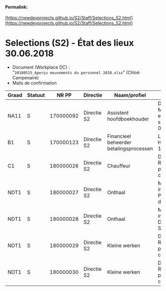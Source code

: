 <link rel="stylesheet" href="https://newdevprojects.github.io/S2/S2.css">

#### Permalink: 
[https://newdevprojects.github.io/S2/Staff/Selections_S2.html](https://newdevprojects.github.io/S2/Staff/Selections_S2.html)

# Selections (S2) - &Eacute;tat des lieux 30.06.2018

* Document (Workplace DC) :  
"`20180515_Aperçu mouvements du personnel 2018.xlsx`" (Chloé Campenaire)
* Mails de confirmation 

| Graad | Statuut | NR PP | Directie | Naam/profiel | SVZ | Taalrol |
| --- | --- | --- | --- | --- | --- | --- |
| NA11 | S | 170000092 | Directie S2 | Assistent hoofdboekhouder | Denis Mailleux<br>entrée en service : 01.09.2018 | FR |
|  B1 | S | 170000123 | Directie S2 |  Financieel beheerder betalingsprocessen | Liesbeth Hollevoet  - 1/03/2018 | NL |
| C1 | S | 180000026 | Directie S2 | Chauffeur | Détachement Réforme protection civile | NL/FR |
| NDT1 | S | 180000027 | Directie S2 | Onthaal | Mobilité interne Ingrid Peeterman de S4 | NL |
| NDT1 | S | 180000028 | Directie S2 | Onthaal | Mobilité interne Greta D'Haen de S4 | NL |
| NDT1 | S | 180000029 | Directie S2 | Kleine werken | Détachement Réforme protection civile | NL |
| NDT1 | S | 180000030 | Directie S2 | Kleine werken | Détachement Réforme protection civile | FR |
